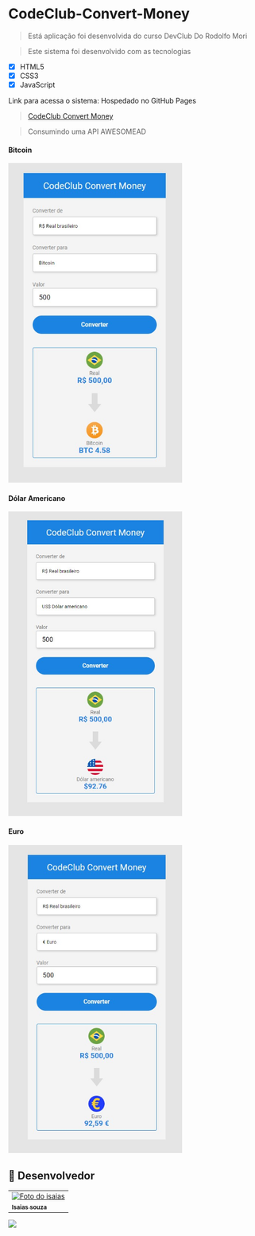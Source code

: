 # CodeClub-Convert-Money

> Está aplicação foi desenvolvida do curso DevClub Do Rodolfo Mori 

>Este sistema foi desenvolvido com as tecnologias

- [x] HTML5
- [X] CSS3
- [X] JavaScript
<p> Link para acessa o sistema: Hospedado no GitHub Pages</p>

 >[CodeClub Convert Money](https://isaiassouzasantos.github.io/CodeClub-Convert-Money/)

 >Consumindo uma API AWESOMEAD

#### Bitcoin
<img src="./assets/img/coin.jpg" width = "350px">

#### Dólar Americano
<img src="./assets/img/dolar.jpg" width = "350px">

#### Euro
<img src="./assets/img/euro.jpg" width = "350px"><br>






## 🤝 Desenvolvedor 

<table>
  <tr>
    <td >
      <a href="https://www.linkedin.com/in/isaiassouzasantos/">
        <img src="https://avatars3.githubusercontent.com/u/31936044" width="100px;" alt="Foto do isaias"/><br>
        <sub>
          <b>Isaias souza</b>
        </sub>
      </a>
    </td>
  </tr>
</table>

<a href="https://www.linkedin.com/in/isaiassouzasantos/">
    <img src="https://img.shields.io/badge/LinkedIn-0077B5?style=for-the-badge&logo=linkedin&logoColor=white">
</a>
